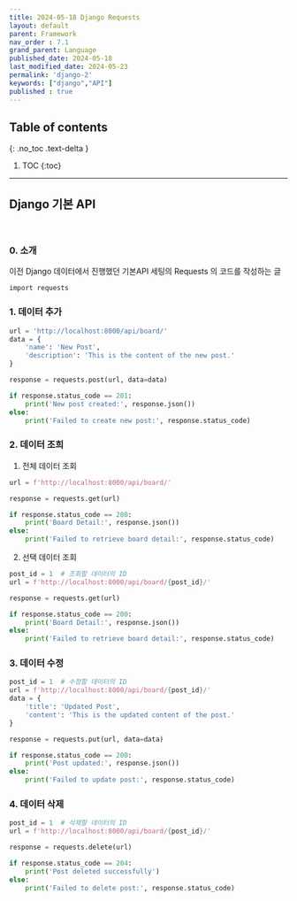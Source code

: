 ```yaml
---
title: 2024-05-18 Django Requests
layout: default
parent: Framework
nav_order : 7.1
grand_parent: Language
published_date: 2024-05-18
last_modified_date: 2024-05-23
permalink: 'django-2'
keywords: ["django","API"]
published : true
---
```

## Table of contents
{: .no_toc .text-delta }

1. TOC
{:toc}
---
## Django 기본 API
<br>

### 0. 소개
이전 Django 데이터에서 진행했던 기본API 세팅의 Requests 의 코드를 작성하는 글<br>

`import requests`

### 1. 데이터 추가
```python
url = 'http://localhost:8000/api/board/'
data = {
    'name': 'New Post',
    'description': 'This is the content of the new post.'
}

response = requests.post(url, data=data)

if response.status_code == 201:
    print('New post created:', response.json())
else:
    print('Failed to create new post:', response.status_code)
```

### 2. 데이터 조희

1. 전체 데이터 조회
```python
url = f'http://localhost:8000/api/board/'

response = requests.get(url)

if response.status_code == 200:
    print('Board Detail:', response.json())
else:
    print('Failed to retrieve board detail:', response.status_code)
```

2. 선택 데이터 조회
```python
post_id = 1  # 조회할 데이터의 ID
url = f'http://localhost:8000/api/board/{post_id}/'

response = requests.get(url)

if response.status_code == 200:
    print('Board Detail:', response.json())
else:
    print('Failed to retrieve board detail:', response.status_code)
```

### 3. 데이터 수정
```python
post_id = 1  # 수정할 데이터의 ID
url = f'http://localhost:8000/api/board/{post_id}/'
data = {
    'title': 'Updated Post',
    'content': 'This is the updated content of the post.'
}

response = requests.put(url, data=data)

if response.status_code == 200:
    print('Post updated:', response.json())
else:
    print('Failed to update post:', response.status_code)
```

### 4. 데이터 삭제
```python
post_id = 1  # 삭제할 데이터의 ID
url = f'http://localhost:8000/api/board/{post_id}/'

response = requests.delete(url)

if response.status_code == 204:
    print('Post deleted successfully')
else:
    print('Failed to delete post:', response.status_code)
```